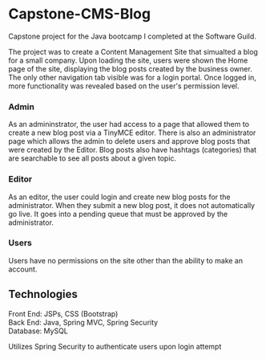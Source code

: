 # Capstone-CMS-Blog

Capstone project for the Java bootcamp I completed at the Software Guild. 

The project was to create a Content Management Site that simualted a blog for a small company. Upon loading the site,
users were shown the Home page of the site, displaying the blog posts created by the business owner. The only other navigation tab visible was for a login portal.
Once logged in, more functionality was revealed based on the user's permission level. 

### Admin
As an admininstrator, the user had access to a page that allowed them to create a new blog post via a TinyMCE editor. 
There is also an administrator page which allows the admin to delete users and approve blog posts that were created
by the Editor. Blog posts also have hashtags (categories) that are searchable to see all posts about a given topic.

### Editor
As an editor, the user could login and create new blog posts for the administrator. When they submit a new blog post,
it does not automatically go live. It goes into a pending queue that must be approved by the administrator.

### Users
Users have no permissions on the site other than the ability to make an account.

## Technologies
Front End: JSPs, CSS (Bootstrap)  
Back End: Java, Spring MVC, Spring Security  
Database: MySQL  

Utilizes Spring Security to authenticate users upon login attempt
